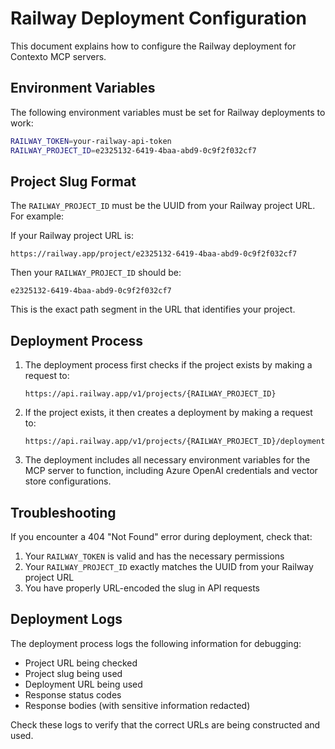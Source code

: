 # Railway Deployment Configuration

This document explains how to configure the Railway deployment for Contexto MCP servers.

## Environment Variables

The following environment variables must be set for Railway deployments to work:

```bash
RAILWAY_TOKEN=your-railway-api-token
RAILWAY_PROJECT_ID=e2325132-6419-4baa-abd9-0c9f2f032cf7
```

## Project Slug Format

The `RAILWAY_PROJECT_ID` must be the UUID from your Railway project URL. For example:

If your Railway project URL is:
```
https://railway.app/project/e2325132-6419-4baa-abd9-0c9f2f032cf7
```

Then your `RAILWAY_PROJECT_ID` should be:
```
e2325132-6419-4baa-abd9-0c9f2f032cf7
```

This is the exact path segment in the URL that identifies your project.

## Deployment Process

1. The deployment process first checks if the project exists by making a request to:
   ```
   https://api.railway.app/v1/projects/{RAILWAY_PROJECT_ID}
   ```

2. If the project exists, it then creates a deployment by making a request to:
   ```
   https://api.railway.app/v1/projects/{RAILWAY_PROJECT_ID}/deployments
   ```

3. The deployment includes all necessary environment variables for the MCP server to function, including Azure OpenAI credentials and vector store configurations.

## Troubleshooting

If you encounter a 404 "Not Found" error during deployment, check that:

1. Your `RAILWAY_TOKEN` is valid and has the necessary permissions
2. Your `RAILWAY_PROJECT_ID` exactly matches the UUID from your Railway project URL
3. You have properly URL-encoded the slug in API requests

## Deployment Logs

The deployment process logs the following information for debugging:

- Project URL being checked
- Project slug being used
- Deployment URL being used
- Response status codes
- Response bodies (with sensitive information redacted)

Check these logs to verify that the correct URLs are being constructed and used.
